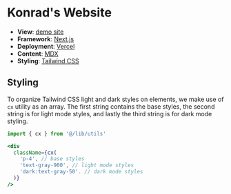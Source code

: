 # Konrad's Website

- **View**: [demo site](https://nextjs-mdx-blog-theme.vercel.app/)
- **Framework**: [Next.js](https://nextjs.org/)
- **Deployment**: [Vercel](https://vercel.com)
- **Content**: [MDX](https://github.com/mdx-js/mdx)
- **Styling**: [Tailwind CSS](https://tailwindcss.com/)

## Styling

To organize Tailwind CSS light and dark styles on elements, we make use of `cx` utility as an array. The first string contains the base styles, the second string is for light mode styles, and lastly the third string is for dark mode styling.

```jsx
import { cx } from '@/lib/utils'

<div
  className={cx(
    'p-4', // base styles
    'text-gray-900', // light mode styles
    'dark:text-gray-50'. // dark mode styles
  )}
/>
```
